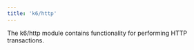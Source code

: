 ```yaml
---
title: 'k6/http'
---
```


The k6/http module contains functionality for performing HTTP transactions.
